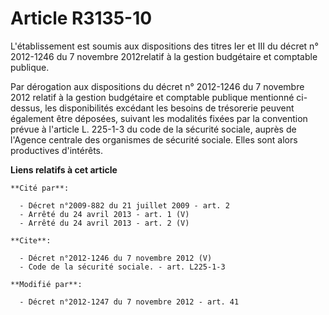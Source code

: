 # Article R3135-10

L'établissement est soumis aux dispositions des titres Ier et III du décret n° 2012-1246 du 7 novembre 2012relatif à la
gestion budgétaire et comptable publique. 

Par dérogation aux dispositions du décret n° 2012-1246 du 7 novembre 2012 relatif à la gestion budgétaire et comptable
publique mentionné ci-dessus, les disponibilités excédant les besoins de trésorerie peuvent également être déposées, suivant
les modalités fixées par la convention prévue à l'article L. 225-1-3 du code de la sécurité sociale, auprès de l'Agence
centrale des organismes de sécurité sociale. Elles sont alors productives d'intérêts.

**Liens relatifs à cet article**

	**Cité par**:

	  - Décret n°2009-882 du 21 juillet 2009 - art. 2
	  - Arrêté du 24 avril 2013 - art. 1 (V)
	  - Arrêté du 24 avril 2013 - art. 2 (V)

	**Cite**:

	  - Décret n°2012-1246 du 7 novembre 2012 (V)
	  - Code de la sécurité sociale. - art. L225-1-3

	**Modifié par**:

	  - Décret n°2012-1247 du 7 novembre 2012 - art. 41
